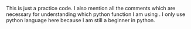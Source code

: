 This is just a practice code.
I also mention all the comments which are necessary for understanding which python function I am using .
I only use python language here because I am still a beginner in python.
